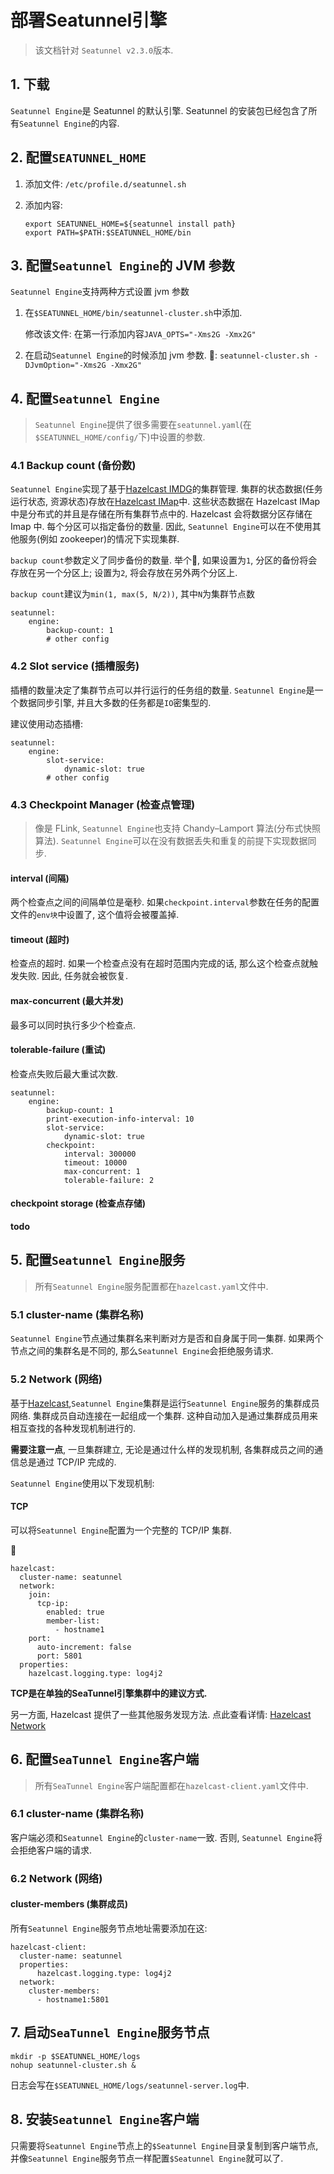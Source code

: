 # 部署Seatunnel引擎


<!--more-->



>  该文档针对 `Seatunnel v2.3.0`版本. 



## 1. 下载

`Seatunnel Engine`是 Seatunnel 的默认引擎. Seatunnel 的安装包已经包含了所有`Seatunnel Engine`的内容. 



## 2. 配置`SEATUNNEL_HOME`

1. 添加文件: `/etc/profile.d/seatunnel.sh`

2. 添加内容: 

    ```shell
    export SEATUNNEL_HOME=${seatunnel install path}
    export PATH=$PATH:$SEATUNNEL_HOME/bin
    ```



## 3. 配置`Seatunnel Engine`的 JVM 参数

`Seatunnel Engine`支持两种方式设置 jvm 参数

1. 在`$SEATUNNEL_HOME/bin/seatunnel-cluster.sh`中添加.

    修改该文件: 在第一行添加内容`JAVA_OPTS="-Xms2G -Xmx2G"`

2. 在启动`Seatunnel Engine`的时候添加 jvm 参数. 🌰: `seatunnel-cluster.sh -DJvmOption="-Xms2G -Xmx2G"`

    

## 4. 配置`Seatunnel Engine`

>  `Seatunnel Engine`提供了很多需要在`seatunnel.yaml`(在`$SEATUNNEL_HOME/config/`下)中设置的参数. 



### 4.1 Backup count (备份数)

`Seatunnel Engine`实现了基于[Hazelcast IMDG](https://docs.hazelcast.com/imdg/4.1/)的集群管理. 集群的状态数据(任务运行状态, 资源状态)存放在[Hazelcast IMap](https://docs.hazelcast.com/imdg/4.1/data-structures/map)中. 这些状态数据在 Hazelcast IMap 中是分布式的并且是存储在所有集群节点中的. Hazelcast 会将数据分区存储在 Imap 中. 每个分区可以指定备份的数量. 因此, `Seatunnel Engine`可以在不使用其他服务(例如 zookeeper)的情况下实现集群.



`backup count`参数定义了同步备份的数量. 举个🌰, 如果设置为`1`, 分区的备份将会存放在另一个分区上; 设置为`2`, 将会存放在另外两个分区上. 



`backup count`建议为`min(1, max(5, N/2))`, 其中`N`为集群节点数



```shell
seatunnel:
	engine:
		backup-count: 1
		# other config
```



### 4.2 Slot service (插槽服务)

插槽的数量决定了集群节点可以并行运行的任务组的数量. `Seatunnel Engine`是一个数据同步引擎, 并且大多数的任务都是`IO`密集型的. 



建议使用动态插槽:

```shell
seatunnel:
	engine:
		slot-service:
			dynamic-slot: true
		# other config
```



### 4.3 Checkpoint Manager (检查点管理)

>  像是 FLink, `Seatunnel Engine`也支持 Chandy–Lamport 算法(分布式快照算法). `Seatunnel Engine`可以在没有数据丢失和重复的前提下实现数据同步. 

#### interval (间隔)

两个检查点之间的间隔单位是毫秒. 如果`checkpoint.interval`参数在任务的配置文件的`env块`中设置了, 这个值将会被覆盖掉. 

#### timeout (超时)

检查点的超时. 如果一个检查点没有在超时范围内完成的话, 那么这个检查点就触发失败. 因此, 任务就会被恢复. 

#### max-concurrent (最大并发)

最多可以同时执行多少个检查点. 

#### tolerable-failure (重试)

检查点失败后最大重试次数. 

```shell
seatunnel:
	engine:
		backup-count: 1
		print-execution-info-interval: 10
		slot-service:
			dynamic-slot: true
		checkpoint:
			interval: 300000
			timeout: 10000
			max-concurrent: 1
			tolerable-failure: 2
```

#### checkpoint storage (检查点存储)

**todo**



## 5. 配置`Seatunnel Engine`服务

>  所有`Seatunnel Engine`服务配置都在`hazelcast.yaml`文件中. 



### 5.1 cluster-name (集群名称)

`Seatunnel Engine`节点通过集群名来判断对方是否和自身属于同一集群. 如果两个节点之间的集群名是不同的, 那么`Seatunnel Engine`会拒绝服务请求. 



### 5.2 Network (网络)

基于[Hazelcast](https://docs.hazelcast.com/imdg/4.1/clusters/discovery-mechanisms),`Seatunnel Engine`集群是运行`Seatunnel Engine`服务的集群成员网络. 集群成员自动连接在一起组成一个集群. 这种自动加入是通过集群成员用来相互查找的各种发现机制进行的. 



**需要注意一点**, 一旦集群建立, 无论是通过什么样的发现机制, 各集群成员之间的通信总是通过 TCP/IP 完成的. 



`Seatunnel Engine`使用以下发现机制:



#### TCP

可以将`Seatunnel Engine`配置为一个完整的 TCP/IP 集群. 



🌰

```shell
hazelcast:
  cluster-name: seatunnel
  network:
    join:
      tcp-ip:
        enabled: true
        member-list:
          - hostname1
    port:
      auto-increment: false
      port: 5801
  properties:
    hazelcast.logging.type: log4j2
```



**TCP是在单独的SeaTunnel引擎集群中的建议方式.**



另一方面, Hazelcast 提供了一些其他服务发现方法. 点此查看详情: [Hazelcast Network](https://docs.hazelcast.com/imdg/4.1/clusters/setting-up-clusters)



## 6. 配置`SeaTunnel Engine`客户端

>  所有`SeaTunnel Engine`客户端配置都在`hazelcast-client.yaml`文件中. 



### 6.1 cluster-name (集群名称)

客户端必须和`Seatunnel Engine`的`cluster-name`一致. 否则, `Seatunnel Engine`将会拒绝客户端的请求. 



### 6.2 Network (网络)

#### cluster-members (集群成员)

所有`Seatunnel Engine`服务节点地址需要添加在这: 

```shell
hazelcast-client:
  cluster-name: seatunnel
  properties:
      hazelcast.logging.type: log4j2
  network:
    cluster-members:
      - hostname1:5801
```



## 7. 启动`SeaTunnel Engine`服务节点

```shell
mkdir -p $SEATUNNEL_HOME/logs
nohup seatunnel-cluster.sh &
```

日志会写在`$SEATUNNEL_HOME/logs/seatunnel-server.log`中. 



## 8. 安装`Seatunnel Engine`客户端

只需要将`Seatunnel Engine`节点上的`$Seatunnel Engine`目录复制到客户端节点, 并像`Seatunnel Engine`服务节点一样配置`$Seatunnel Engine`就可以了. 
 
